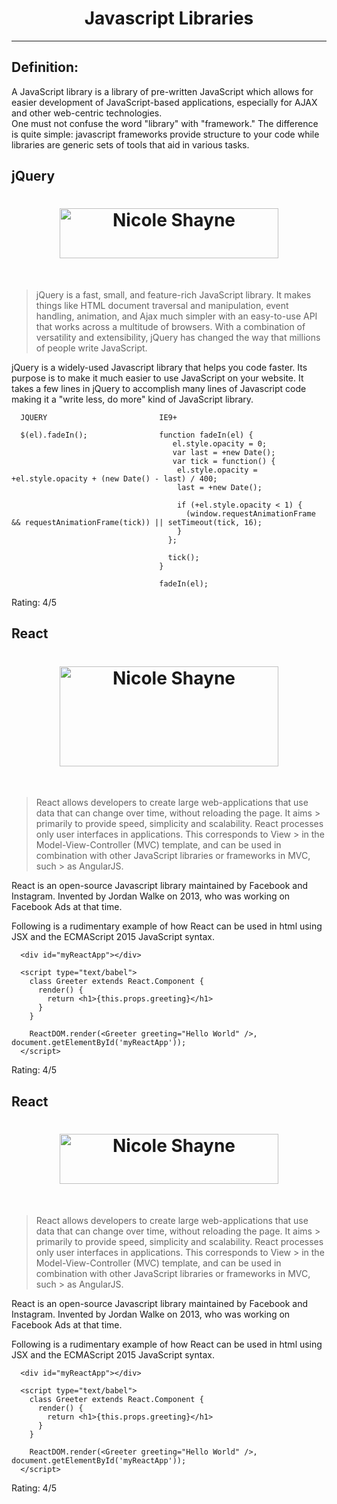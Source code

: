 <h1 align="center">Javascript Libraries</h1>

---

## Definition:
A JavaScript library is a library of pre-written JavaScript which allows for easier development of JavaScript-based applications, especially for AJAX and other web-centric technologies.
<br>
One must not confuse the word "library" with "framework." The difference is quite simple: javascript frameworks provide structure to your code while libraries are generic sets of tools that aid in various tasks.
<br>

## jQuery
<h1 align="center"><a href="https://jqueryui.com" target="_blank"><img width="350" height="80" alt="Nicole Shayne" src="https://upload.wikimedia.org/wikipedia/en/9/9e/JQuery_logo.svg"></a></h1>
<br>

> jQuery is a fast, small, and feature-rich JavaScript library. It makes things like HTML document traversal and manipulation, event 
> handling, animation, and Ajax much simpler with an easy-to-use API that works across a multitude of browsers. With a combination of 
> versatility and extensibility, jQuery has changed the way that millions of people write JavaScript.

jQuery is a widely-used Javascript library that helps you code faster. Its purpose is to make it much easier to use JavaScript on your website. It takes a few lines in jQuery to accomplish many lines of Javascript code making it a "write less, do more" kind of JavaScript library.

```
  JQUERY                         IE9+
    
  $(el).fadeIn();                function fadeIn(el) {
                                    el.style.opacity = 0;
                                    var last = +new Date();
                                    var tick = function() {
                                     el.style.opacity = +el.style.opacity + (new Date() - last) / 400;
                                     last = +new Date();

                                     if (+el.style.opacity < 1) {
                                       (window.requestAnimationFrame && requestAnimationFrame(tick)) || setTimeout(tick, 16);
                                     }
                                   };

                                   tick();
                                 }

                                 fadeIn(el);
```

Rating: 4/5


## React
<h1 align="center"><a href="https://facebook.github.io/react/" target="_blank"><img width="350" height="160" alt="Nicole Shayne" src="https://cdn-images-1.medium.com/max/640/1*XaGxIa_JuHc8YTR5Znv6tg.png"></a></h1>
<br>

> React allows developers to create large web-applications that use data that can change over time, without reloading the page. It aims > primarily to provide speed, simplicity and scalability. React processes only user interfaces in applications. This corresponds to View > in the Model-View-Controller (MVC) template, and can be used in combination with other JavaScript libraries or frameworks in MVC, such > as AngularJS. 

React is an open-source Javascript library maintained by Facebook and Instagram. Invented by Jordan Walke on 2013, who was working on Facebook Ads at that time. 

Following is a rudimentary example of how React can be used in html using JSX and the ECMAScript 2015 JavaScript syntax.
```
  <div id="myReactApp"></div>

  <script type="text/babel">
    class Greeter extends React.Component { 
      render() { 
        return <h1>{this.props.greeting}</h1>
      } 
    } 

    ReactDOM.render(<Greeter greeting="Hello World" />, document.getElementById('myReactApp'));
  </script>
```

Rating: 4/5

## React
<h1 align="center"><a href="https://facebook.github.io/react/" target="_blank"><img width="350" height="80" alt="Nicole Shayne" src="https://cdn-images-1.medium.com/max/640/1*XaGxIa_JuHc8YTR5Znv6tg.png"></a></h1>
<br>

> React allows developers to create large web-applications that use data that can change over time, without reloading the page. It aims > primarily to provide speed, simplicity and scalability. React processes only user interfaces in applications. This corresponds to View > in the Model-View-Controller (MVC) template, and can be used in combination with other JavaScript libraries or frameworks in MVC, such > as AngularJS. 

React is an open-source Javascript library maintained by Facebook and Instagram. Invented by Jordan Walke on 2013, who was working on Facebook Ads at that time. 

Following is a rudimentary example of how React can be used in html using JSX and the ECMAScript 2015 JavaScript syntax.
```
  <div id="myReactApp"></div>

  <script type="text/babel">
    class Greeter extends React.Component { 
      render() { 
        return <h1>{this.props.greeting}</h1>
      } 
    } 

    ReactDOM.render(<Greeter greeting="Hello World" />, document.getElementById('myReactApp'));
  </script>
```

Rating: 4/5

